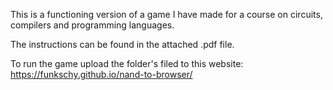 This is a functioning version of a game I have made for a course on circuits, compilers and programming languages.

The instructions can be found in the attached .pdf file.

To run the game upload the folder's filed to this website: https://funkschy.github.io/nand-to-browser/
